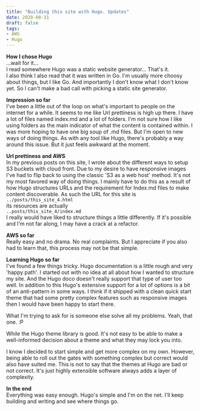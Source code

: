 ```yaml
---
title: "Building this site with Hugo. Updates"
date: 2020-08-31
draft: false
tags:
- AWS
- Hugo
---
```


**How I chose Hugo**  
...wait for it...  
I read somewhere Hugo was a static website generator... That's it.  
I also think I also read that it was written in Go.
I'm usually more choosy about things, but I like Go. And importantly I don't know what I don't know yet. So I can't make a bad call with picking a static site generator.

**Impression so far**  
I've been a little out of the loop on what's important to people on the internet for a while. It seems to me like Url prettiness is high up there. I have a lot of files named index.md and a lot of folders. I'm not sure how I like using folders as the main indicator of what the content is contained within. I was more hoping to have one big soup of .md files. But I'm open to new ways of doing things. As with any tool like Hugo, there's probably a way around this issue. But it just feels awkward at the moment. 

**Url prettiness and AWS**  
In my previous posts on this site, I wrote about the different ways to setup S3 buckets with cloud front. Due to my desire to have responsive images I've had to flip back to using the classic 'S3 as a web host' method. It's not my most favored way of doing things. I mainly have to do this as a result of how Hugo structures URLs and the requirement for Index.md files to make content discoverable. As such the URL for this site is  
```../posts/this_site_4.html```  
its resources are actually  
```..posts/this_site_4/index.md```  
I really would have liked to structure things a little differently. If it's possible and I'm not far along, I may have a crack at a refactor.

**AWS so far**  
Really easy and no drama. No real complaints. But I appreciate if you also had to learn that, this process may not be that simple.

**Learning Hugo so far**  
I've found a few things tricky. Hugo documentation is a little rough and very 'happy path'.
I started out with no idea at all about how I wanted to structure my site. And the Hugo doco doesn't really support that type of user too well. In addition to this Hugo's extensive support for a lot of options is a bit of an anti-pattern in some ways. 
I think if it shipped with a clean quick start theme that had some pretty complex features such as responsive images then I would have been happy to start there.

What I'm trying to ask for is someone else solve all my problems. Yeah, that one. :P

While the Hugo theme library is good. It's not easy to be able to make a well-informed decision about a theme and what they may lock you into. 

I know I decided to start simple and get more complex on my own. However, being able to roll out the gates with something complex but correct would also have suited me. This is not to say that the themes at Hugo are bad or not correct. It's just highly extensible software always adds a layer of complexity.

**In the end**   
Everything was easy enough. Hugo's simple and I'm on the net. I'll keep building and writing and see where things go.
